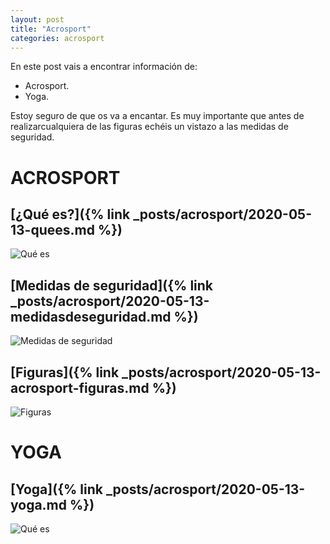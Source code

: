 ```yaml
---
layout: post
title: "Acrosport"
categories: acrosport
---
```


En este post vais a encontrar información de:
- Acrosport.
- Yoga.

Estoy seguro de que os va a encantar. Es muy importante que antes de realizarcualquiera de las figuras echéis un vistazo a las medidas de seguridad.

# ACROSPORT

## [¿Qué es?]({% link _posts/acrosport/2020-05-13-quees.md %})
![Qué es](../images/acrosport_quees_pestana.jpg)

## [Medidas de seguridad]({% link _posts/acrosport/2020-05-13-medidasdeseguridad.md %})
![Medidas de seguridad](../images/acrosport_medidasdeseguridad_pestana.jpg)

## [Figuras]({% link _posts/acrosport/2020-05-13-acrosport-figuras.md %})
![Figuras](../images/acrosport_figuras_pestana.jpg)

# YOGA

## [Yoga]({% link _posts/acrosport/2020-05-13-yoga.md %})
![Qué es](../images/yoga_portada.jpg)
